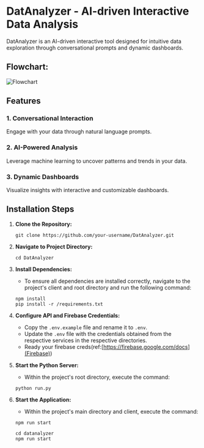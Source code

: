 # DatAnalyzer - AI-driven Interactive Data Analysis
 
DatAnalyzer is an AI-driven interactive tool designed for intuitive data exploration through conversational prompts and dynamic dashboards.

## Flowchart:
![Flowchart](flowchart.jpg)

## Features

### 1. Conversational Interaction
Engage with your data through natural language prompts.

### 2. AI-Powered Analysis
Leverage machine learning to uncover patterns and trends in your data.

### 3. Dynamic Dashboards
Visualize insights with interactive and customizable dashboards.


## Installation Steps

1. **Clone the Repository:**
   ```
   git clone https://github.com/your-username/DatAnalyzer.git
   ```

2. **Navigate to Project Directory:**
   ```
   cd DatAnalyzer
   ```
   

3. **Install Dependencies:**
    - To ensure all dependencies are installed correctly, navigate to the project's client and root directory and run the following command:
   ```
   npm install
   pip install -r /requirements.txt
   ```
3. **Configure API and Firebase Credentials:**
   - Copy the `.env.example` file and rename it to `.env`.
   - Update the `.env` file with the credentials obtained from the respective services in the respective directories.
   - Ready your firebase creds(ref:[https://firebase.google.com/docs](Firebase))

7. **Start the Python Server:**
   - Within the project's root directory, execute the command:
   ```
   python run.py
   ```
8. **Start the Application:**
   - Within the project's main directory and client, execute the command:
   ```
   npm run start
   ```
    ```
   cd datanalyzer
   npm run start
   ```





